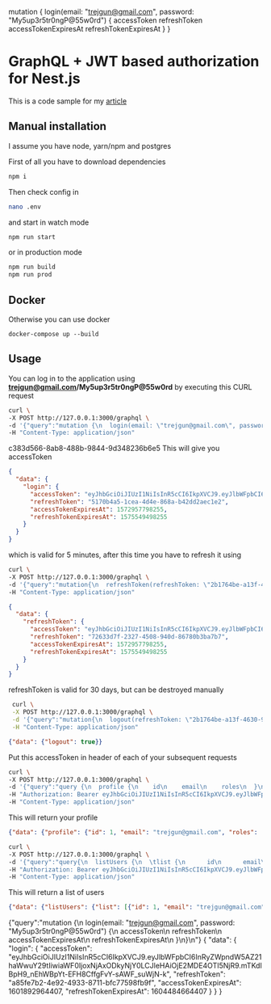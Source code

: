 mutation {
login(email: "trejgun@gmail.com", password: "My5up3r5tr0ngP@55w0rd") {
accessToken
refreshToken
accessTokenExpiresAt
refreshTokenExpiresAt
}
}

# GraphQL + JWT based authorization for Nest.js

This is a code sample for my [article](https://trejgun.github.io/articles/graphql-based-authorization-for-nestjs)

## Manual installation

I assume you have node, yarn/npm and postgres

First of all you have to download dependencies

```bash
npm i
```

Then check config in

```bash
nano .env
```

and start in watch mode

```bash
npm run start
```

or in production mode

```bash
npm run build
npm run prod
```

## Docker

Otherwise you can use docker

```shell script
docker-compose up --build
```

## Usage

You can log in to the application using **trejgun@gmail.com/My5up3r5tr0ngP@55w0rd** by executing this CURL request

```bash
curl \
-X POST http://127.0.0.1:3000/graphql \
-d '{"query":"mutation {\n  login(email: \"trejgun@gmail.com\", password: \"My5up3r5tr0ngP@55w0rd\") {\n    accessToken\n    refreshToken\n    accessTokenExpiresAt\n    refreshTokenExpiresAt\n  }\n}\n"}' \
-H "Content-Type: application/json"
```

c383d566-8ab8-488b-9844-9d348236b6e5
This will give you accessToken

```json
{
  "data": {
    "login": {
      "accessToken": "eyJhbGciOiJIUzI1NiIsInR5cCI6IkpXVCJ9.eyJlbWFpbCI6InRyZWpndW5AZ21haWwuY29tIiwiaWF0IjoxNTcyOTU3NzMwLCJleHAiOjE1NzMyNTc3MzB9.U3Fx9eYu-qSmPLjB0-2tbs8xouXGncwey4g9FYj5GHY",
      "refreshToken": "5170b4a5-1cea-4d4e-868a-b42dd2aec1e2",
      "accessTokenExpiresAt": 1572957798255,
      "refreshTokenExpiresAt": 1575549498255
    }
  }
}
```

which is valid for 5 minutes, after this time you have to refresh it using

```sh
curl \
-X POST http://127.0.0.1:3000/graphql \
-d '{"query":"mutation{\n  refreshToken(refreshToken: \"2b1764be-a13f-4630-9696-09f9e0f2bbd7\") {\n    accessToken\n    refreshToken\n    accessTokenExpiresAt\n    refreshTokenExpiresAt\n  }\n}"}' \
-H "Content-Type: application/json"
```

```json
{
  "data": {
    "refreshToken": {
      "accessToken": "eyJhbGciOiJIUzI1NiIsInR5cCI6IkpXVCJ9.eyJlbWFpbCI6InRyZWpndW5AZ21haWwuY29tIiwiaWF0IjoxNTcyOTU3NjA0LCJleHAiOjE1NzMyNTc2MDR9.WSXXz20wbsOajwefbDQ7wb2tgdRLRby02AzhzfyDvjw",
      "refreshToken": "72633d7f-2327-4508-940d-86780b3ba7b7",
      "accessTokenExpiresAt": 1572957798255,
      "refreshTokenExpiresAt": 1575549498255
    }
  }
}
```

refreshToken is valid for 30 days, but can be destroyed manually

```sh
 curl \
 -X POST http://127.0.0.1:3000/graphql \
 -d '{"query":"mutation{\n  logout(refreshToken: \"2b1764be-a13f-4630-9696-09f9e0f2bbd7\")\n}"}' \
 -H "Content-Type: application/json"
```

```json
{"data": {"logout": true}}
```

Put this accessToken in header of each of your subsequent requests

```bash
curl \
-X POST http://127.0.0.1:3000/graphql \
-d '{"query":"query {\n  profile {\n    id\n    email\n    roles\n  }\n}"}' \
-H "Authorization: Bearer eyJhbGciOiJIUzI1NiIsInR5cCI6IkpXVCJ9.eyJlbWFpbCI6InRyZWpndW5AZ21haWwuY29tIiwiaWF0IjoxNTcyOTU1MjkzLCJleHAiOjE1NzMyNTUyOTN9.UZMIGYoKhcLOaoUxUxyyc82jtirZoo30MkE_izL99vU" \
-H "Content-Type: application/json"
```

This will return your profile

```json
{"data": {"profile": {"id": 1, "email": "trejgun@gmail.com", "roles": ["Admin"]}}}
```

```bash
curl \
-X POST http://127.0.0.1:3000/graphql \
-d '{"query":"query{\n  listUsers {\n  \tlist {\n      id\n      email\n      roles\n    }\n    count\n  }\n}"}' \
-H "Authorization: Bearer eyJhbGciOiJIUzI1NiIsInR5cCI6IkpXVCJ9.eyJlbWFpbCI6InRyZWpndW5AZ21haWwuY29tIiwiaWF0IjoxNTcyOTU2MDUzLCJleHAiOjE1NzMyNTYwNTN9.-RrT9N1CclFelsWnwAAgsTBGTJLmRRuhcYhjTWu4jA0" \
-H "Content-Type: application/json"
```

This will return a list of users

```json
{"data": {"listUsers": {"list": [{"id": 1, "email": "trejgun@gmail.com", "roles": ["Admin"]}], "count": 1}}}
```

{"query":"mutation {\n login(email: \"trejgun@gmail.com\", password: \"My5up3r5tr0ngP@55w0rd\") {\n accessToken\n refreshToken\n accessTokenExpiresAt\n refreshTokenExpiresAt\n }\n}\n"}
{
"data": {
"login": {
"accessToken": "eyJhbGciOiJIUzI1NiIsInR5cCI6IkpXVCJ9.eyJlbWFpbCI6InRyZWpndW5AZ21haWwuY29tIiwiaWF0IjoxNjAxODkyNjY0LCJleHAiOjE2MDE4OTI5NjR9.mTKdIBpH9_nEhWBpYt-EFH8CffgFvY-sAWF_suWjN-k",
"refreshToken": "a85fe7b2-4e92-4933-8711-bfc77598fb9f",
"accessTokenExpiresAt": 1601892964407,
"refreshTokenExpiresAt": 1604484664407
}
}
}
